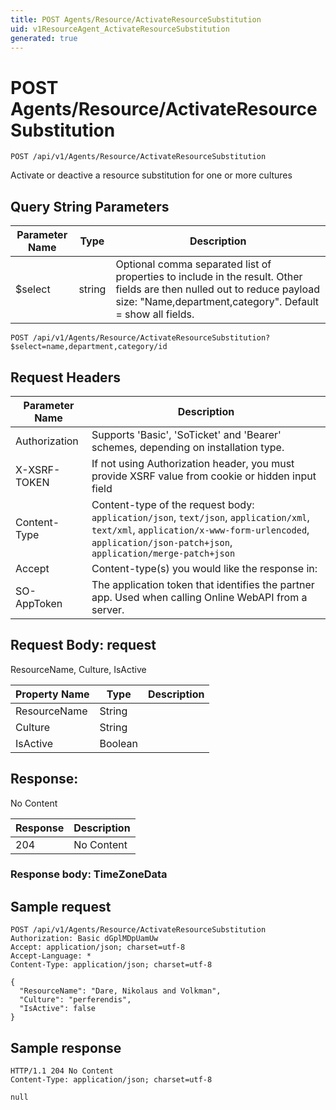 ```yaml
---
title: POST Agents/Resource/ActivateResourceSubstitution
uid: v1ResourceAgent_ActivateResourceSubstitution
generated: true
---
```


# POST Agents/Resource/ActivateResourceSubstitution

```http
POST /api/v1/Agents/Resource/ActivateResourceSubstitution
```

Activate or deactive a resource substitution for one or more cultures







## Query String Parameters

| Parameter Name | Type |  Description |
|----------------|------|--------------|
| $select | string |  Optional comma separated list of properties to include in the result. Other fields are then nulled out to reduce payload size: "Name,department,category". Default = show all fields. |

```http
POST /api/v1/Agents/Resource/ActivateResourceSubstitution?$select=name,department,category/id
```


## Request Headers

| Parameter Name | Description |
|----------------|-------------|
| Authorization  | Supports 'Basic', 'SoTicket' and 'Bearer' schemes, depending on installation type. |
| X-XSRF-TOKEN   | If not using Authorization header, you must provide XSRF value from cookie or hidden input field |
| Content-Type | Content-type of the request body: `application/json`, `text/json`, `application/xml`, `text/xml`, `application/x-www-form-urlencoded`, `application/json-patch+json`, `application/merge-patch+json` |
| Accept         | Content-type(s) you would like the response in:  |
| SO-AppToken | The application token that identifies the partner app. Used when calling Online WebAPI from a server. |

## Request Body: request 

ResourceName, Culture, IsActive 

| Property Name | Type |  Description |
|----------------|------|--------------|
| ResourceName | String |  |
| Culture | String |  |
| IsActive | Boolean |  |

## Response:

No Content

| Response | Description |
|----------------|-------------|
| 204 | No Content |

### Response body: TimeZoneData


## Sample request

```http!
POST /api/v1/Agents/Resource/ActivateResourceSubstitution
Authorization: Basic dGplMDpUamUw
Accept: application/json; charset=utf-8
Accept-Language: *
Content-Type: application/json; charset=utf-8

{
  "ResourceName": "Dare, Nikolaus and Volkman",
  "Culture": "perferendis",
  "IsActive": false
}
```

## Sample response

```http_
HTTP/1.1 204 No Content
Content-Type: application/json; charset=utf-8

null
```